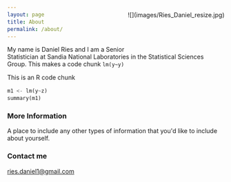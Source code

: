 ```yaml
---
layout: page
title: About
permalink: /about/
---
```


<div style= "float:right;position: relative; top: -80px;">
![](images/Ries_Daniel_resize.jpg) 
</div>

My name is Daniel Ries and I am a Senior Statistician at Sandia National Laboratories in the Statistical Sciences Group. This makes a code chunk `lm(y~y)`

This is an R code chunk

```python
m1 <- lm(y~z)
summary(m1)
```



### More Information

A place to include any other types of information that you'd like to include about yourself.

### Contact me

[ries.daniel1@gmail.com](mailto:ries.daniel1@gmail.com)
